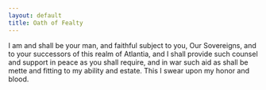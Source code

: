 ```yaml
---
layout: default
title: Oath of Fealty
---
```


I am and shall be your man, and faithful subject to you, Our Sovereigns, and to your successors of this realm of Atlantia, and  I shall provide such counsel and support in peace as you shall require, and in war such aid as shall be mette and fitting to my ability and estate. This I swear upon my honor and blood.

